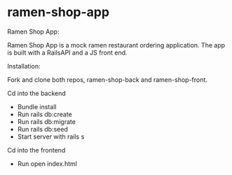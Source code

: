 # ramen-shop-app

Ramen Shop App:

Ramen Shop App is a mock ramen restaurant ordering application. The app is built with a RailsAPI and a JS front end.

Installation:

Fork and clone both repos, ramen-shop-back and ramen-shop-front.

Cd into the backend 
- Bundle install 
- Run rails db:create 
- Run rails db:migrate 
- Run rails db:seed 
- Start server with rails s 

Cd into the frontend 
- Run open index.html

